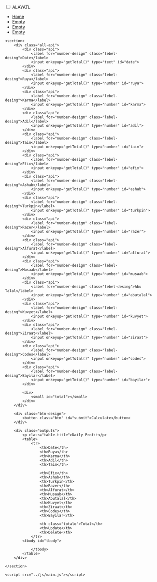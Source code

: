 
<!DOCTYPE html>
<html lang="en">
<head>
    <meta charset="UTF-8">
    <meta http-equiv="X-UA-Compatible" content="IE=edge">
    <meta name="viewport" content="width=device-width, initial-scale=1.0">
    <link rel="stylesheet" href="../css/style.css">
    <script src="https://kit.fontawesome.com/a076d05399.js"></script>
    <title>ALAYATL</title>
</head>
<body>
    <nav>
        <input type="checkbox" id="check">
        <label for="check" class="checkbtn">
            <i class="fa-light fa-bars"></i>
        </label>
        <label class="logo">ALAYATL</label>
        <ul>
            <li><a class="active" href="#">Home</a></li>
            <li><a href="#">Empty</a></li>
            <li><a href="#">Empty</a></li>
            <li><a href="#">Empty</a></li>
        </ul>
    </nav>

    <section>
        <div class="all-api">
            <div class="api">
                <label for="number-design" class="lebel-desing">Date</label>
                <input onkeyup="getTotal()" type="text" id="date">
            </div>
            <div class="api">
                <label for="number-design" class="lebel-desing">Ruya</label>
                <input onkeyup="getTotal()" type="number" id="ruya">
            </div>
            <div class="api">
                <label for="number-design" class="lebel-desing">Karma</label>
                <input onkeyup="getTotal()" type="number" id="karma">
            </div>
            <div class="api">
                <label for="number-design" class="lebel-desing">Adil</label>
                <input onkeyup="getTotal()" type="number" id="adil">
            </div>
            <div class="api">
                <label for="number-design" class="lebel-desing">Taim</label>
                <input onkeyup="getTotal()" type="number" id="taim">
            </div>
            <div class="api">
                <label for="number-design" class="lebel-desing">Efix</label>
                <input onkeyup="getTotal()" type="number" id="efix">
            </div>
            <div class="api">
                <label for="number-design" class="lebel-desing">Ashab</label>
                <input onkeyup="getTotal()" type="number" id="ashab">
            </div>
            <div class="api">
                <label for="number-design" class="lebel-desing">Turkpin</label>
                <input onkeyup="getTotal()" type="number" id="turkpin">
            </div>
            <div class="api">
                <label for="number-design" class="lebel-desing">Razer</label>
                <input onkeyup="getTotal()" type="number" id="razer">
            </div>
            <div class="api">
                <label for="number-design" class="lebel-desing">Alfurat</label>
                <input onkeyup="getTotal()" type="number" id="alfurat">
            </div>
            <div class="api">
                <label for="number-design" class="lebel-desing">Musaab</label>
                <input onkeyup="getTotal()" type="number" id="musaab">
            </div>
            <div class="api">
                <label for="number-design" class="lebel-desing">Abu Talal</label>
                <input onkeyup="getTotal()" type="number" id="abutalal">
            </div>
            <div class="api">
                <label for="number-design" class="lebel-desing">Kuvyet</label>
                <input onkeyup="getTotal()" type="number" id="kuvyet">
            </div>
            <div class="api">
                <label for="number-design" class="lebel-desing">Ziraat</label>
                <input onkeyup="getTotal()" type="number" id="ziraat">
            </div>
            <div class="api">
                <label for="number-design" class="lebel-desing">Codes</label>
                <input onkeyup="getTotal()" type="number" id="codes">
            </div>
            <div class="api">
                <label for="number-design" class="lebel-desing">Bayilar</label>
                <input onkeyup="getTotal()" type="number" id="bayilar">
            </div>

            <div>
                <small id="total"></small>
            </div>
        </div>

        <div class="btn-design">
            <button class="btn" id="submit">Calculate</button>
        </div>

        <div class="outputs">
            <p class="table-title">Daily Profit</p>
            <table>
                <tr>
                    <th>Date</th>
                    <th>Ruya</th>
                    <th>Karma</th>
                    <th>Adil</th>
                    <th>Taim</th>

                    <th>Efix</th>
                    <th>Ashab</th>
                    <th>Turkpin</th>
                    <th>Razer</th>
                    <th>Alfurat</th>
                    <th>Musaab</th>
                    <th>Abutalal</th>
                    <th>Kuvyet</th>
                    <th>Ziraat</th>
                    <th>Codes</th>
                    <th>Bayilar</th>

                    <th class="totalo">Total</th>
                    <th>Update</th>
                    <th>Delete</th>
                </tr>
            <tbody id="tbody">

                </tbody>
            </table>
        </div>

    </section>

    <script src="../js/main.js"></script>
</body>
</html>
